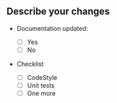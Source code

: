 ## Describe your changes

* Documentation updated:
  - [ ] Yes
  - [ ] No

* Checklist

  - [ ] CodeStyle
  - [ ] Unit tests
  - [ ] One more
